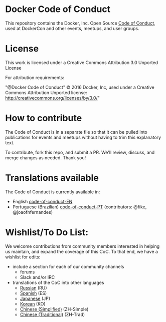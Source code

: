 # Docker Code of Conduct

This repository contains the Docker, Inc. Open Source [Code of Conduct](code-of-conduct-EN.md), used at DockerCon and other events, meetups, and user groups.

# License

This work is licensed under a Creative Commons Attribution 3.0 Unported License

For attribution requirements:

"@Docker Code of Conduct" © 2016 Docker, Inc, used under a Creative Commons Attribution Unported license: http://creativecommons.org/licenses/by/3.0/"

# How to contribute

The Code of Conduct is in a separate file so that it can be pulled into
publications for events and meetups without having to trim this explanatory
text.

To contribute, fork this repo, and submit a PR. We'll review, discuss, and merge
changes as needed. Thank you!

# Translations available

The Code of Conduct is currently available in:
- English [code-of-conduct-EN](code-of-conduct-EN.md)
- Portuguese (Brazilian) [code-of-conduct-PT](code-of-conduct-PT.md) (contributors: @fike, @joaofnfernandes)

# Wishlist/To Do List:

We welcome contributions from community members interested in helping us maintain, and expand the coverage of this CoC.  To that end, we have a wishlist for edits:

- include a section for each of our community channels
  - forums
  - Slack and/or IRC
- translations of the CoC into other languages
  - [Russian](https://github.com/docker/code-of-conduct/issues/14) (RU)
  - [Spanish](https://github.com/docker/code-of-conduct/issues/13) (ES)
  - [Japanese](https://github.com/docker/code-of-conduct/issues/15) (JP)
  - [Korean](https://github.com/docker/code-of-conduct/issues/12) (KO)
  - [Chinese (Simplified)](https://github.com/docker/code-of-conduct/issues/16) (ZH-Simple)
  - [Chinese (Traditional)](https://github.com/docker/code-of-conduct/issues/18) (ZH-Trad)
